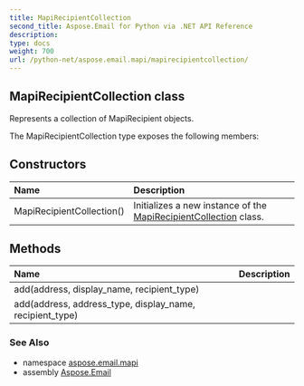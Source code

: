 ```yaml
---
title: MapiRecipientCollection
second_title: Aspose.Email for Python via .NET API Reference
description: 
type: docs
weight: 700
url: /python-net/aspose.email.mapi/mapirecipientcollection/
---
```


## MapiRecipientCollection class

Represents a collection of MapiRecipient objects.

The MapiRecipientCollection type exposes the following members:
## Constructors
| Name | Description |
| :- | :- |
|MapiRecipientCollection()|Initializes a new instance of the [MapiRecipientCollection](/email/python-net/aspose.email.mapi/mapirecipientcollection/) class.|
## Methods
| Name | Description |
| :- | :- |
|add(address, display_name, recipient_type)|  |
|add(address, address_type, display_name, recipient_type)|  |

### See Also

* namespace [aspose.email.mapi](/email/python-net/aspose.email.mapi/)
* assembly [Aspose.Email](/email/python-net/)


